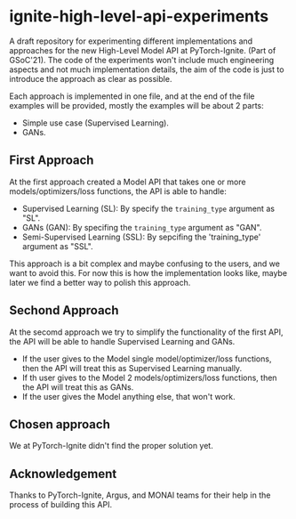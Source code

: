 # ignite-high-level-api-experiments
A draft repository for experimenting different implementations and approaches for the new High-Level Model API at PyTorch-Ignite. (Part of GSoC'21).
The code of the experiments won't include much engineering aspects and not much implementation details, the aim of the code is just to introduce the approach as clear as possible.

Each approach is implemented in one file, and at the end of the file examples will be provided, mostly the examples will be about 2 parts:
- Simple use case (Supervised Learning).
- GANs.


## First Approach
At the first approach created a Model API that takes one or more models/optimizers/loss functions, the API is able to handle: 
- Supervised Learning (SL): By specify the `training_type` argument as "SL".
- GANs (GAN): By specifing the `training_type` argument as "GAN".
- Semi-Supervised Learning (SSL): By sepcifing the 'training_type' argument as "SSL". 

This approach is a bit complex and maybe confusing to the users, and we want to avoid this.
For now this is how the implementation looks like, maybe later we find a better way to polish this approach.


## Sechond Approach
At the secomd approach we try to simplify the functionality of the first API, the API will be able to handle Supervised Learning and GANs.
- If the user gives to the Model single model/optimizer/loss functions, then the API will treat this as Supervised Learning manually.
- If th user gives to the Model 2 models/optimizers/loss functions, then the API will treat this as GANs.
- If the user gives the Model anything else, that won't work.


## Chosen approach
We at PyTorch-Ignite didn't find the proper solution yet.

## Acknowledgement
Thanks to PyTorch-Ignite, Argus, and MONAI teams for their help in the process of building this API.


